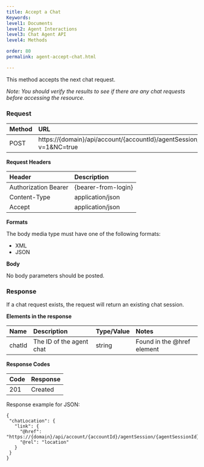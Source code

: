 ```yaml
---
title: Accept a Chat
Keywords:
level1: Documents
level2: Agent Interactions
level3: Chat Agent API
level4: Methods

order: 80
permalink: agent-accept-chat.html

---
```


This method accepts the next chat request.

*Note: You should verify the results to see if there are any chat requests before accessing the resource.* 

### Request

| Method|  URL| 
 |:---|  :--- |
 |POST|  https://{domain}/api/account/{accountId}/agentSession/agentSessionId/incomingRequests?v=1&NC=true |

**Request Headers**

 |Header| Description |
 |:---  |:--- |
| Authorization Bearer| {bearer-from-login}| 
 |Content-Type  |application/json |
 |Accept|  application/json |

**Formats**

The body media type must have one of the following formats:

- XML
- JSON

**Body**

No body parameters should be posted.

### Response

If a chat request exists, the request will return an existing chat session.

**Elements in the response**

 |Name|  Description|  Type/Value|  Notes| 
 |:----  |:-----  |:----  |:--- |
 |chatId|  The ID of the agent chat|  string|  Found in the @href element|

**Response Codes**

| Code|  Response| 
 |:---  |:--- |
 |201|  Created| 

Response example for JSON:

    {
     "chatLocation": {
       "link": {
         "@href": "https://{domain}/api/account/{accountId}/agentSession/{agentSessionId}/chat/{chatId}",
         "@rel": "location"
       }
     }
    }